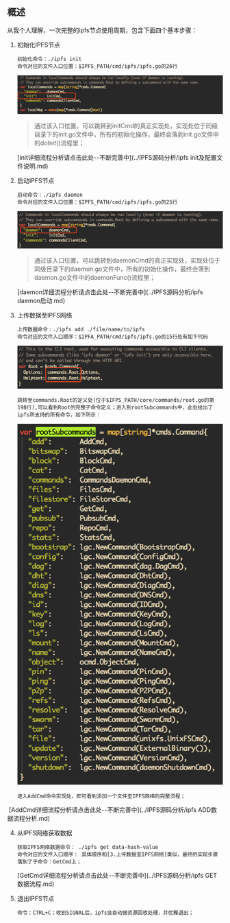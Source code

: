## 概述

从我个人理解，一次完整的ipfs节点使用周期，包含下面四个基本步骤：

1. 初始化IPFS节点

   ``` 
   初始化命令：./ipfs init
   命令对应的文件入口位置：$IPFS_PATH/cmd/ipfs/ipfs.go的26行
   ```

   ![WX20180521-160837](../PIC/WX20180521-160837.png)

   > 通过该入口位置，可以跳转到initCmd的真正实现处，实现处位于同级目录下的init.go文件中，所有的初始化操作，最终会落到init.go文件中的doInit()流程里；

   [init详细流程分析请点击此处--不断完善中](../IPFS源码分析/ipfs init及配置文件说明.md)

   

2. 启动IPFS节点

   ```
   启动命令：./ipfs daemon
   命令对应的文件入口位置：$IPFS_PATH/cmd/ipfs/ipfs.go的25行
   ```

   ![WX20180521-162218](../PIC/WX20180521-162218.png)

   >通过该入口位置，可以跳转到daemonCmd的真正实现处，实现处位于同级目录下的daemon.go文件中，所有的初始化操作，最终会落到daemon.go文件中的daemonFunc()流程里；

   [daemon详细流程分析请点击此处--不断完善中](../IPFS源码分析/ipfs daemon启动.md)

   

3. 上传数据至IPFS网络

   ```
   上传数据命令：./ipfs add ./file/name/to/ipfs
   命令对应的文件入口顺序：$IPFA_PATH/cmd/ipfs/ipfs.go的15行处有如下代码
   ```

   ![WX20180521-164616](../PIC/WX20180521-164616.png)

   ```
   跳转至commands.Root的定义处(位于$IFPS_PATH/core/commands/root.go的第198行),可以看到Root的完整子命令定义；进入到rootSubcommands中，此处给出了ipfs所支持的所有命令，如下所示：
   ```

   ![WX20180521-165048](../PIC/WX20180521-165048.png)

   ```
   进入AddCmd命令实现处，即可看到添加一个文件至IPFS网络的完整流程；
   ```

​	[AddCmd详细流程分析请点击此处--不断完善中](../IPFS源码分析/ipfs ADD数据流程分析.md)



4. 从IPFS网络获取数据

   ```
   获取IPFS网络数据命令： ./ipfs get data-hash-value
   命令对应的文件入口顺序： 具体顺序和[3.上传数据至IPFS网络]类似，最终的实现步骤落到了子命令：GetCmd上；
   ```

   [GetCmd详细流程分析请点击此处--不断完善中](../IPFS源码分析/ipfs GET数据流程.md)



5. 退出IPFS节点

   ```
   命令：CTRL+C；收到SIGNAL后，ipfs会自动做资源回收处理，并优雅退出；
   ```

   